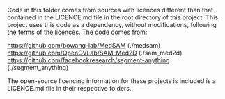 Code in this folder comes from sources with licences different than that contained in the LICENCE.md file in the root directory of this project. 
This project uses this code as a dependency, without modifications, following the terms of the licences. 
The code comes from: 

https://github.com/bowang-lab/MedSAM (./medsam)
https://github.com/OpenGVLab/SAM-Med2D (./sam_med2d)
https://github.com/facebookresearch/segment-anything (./segment_anything)

The open-source licencing information for these projects is included is a LICENCE.md file in their respective folders. 

